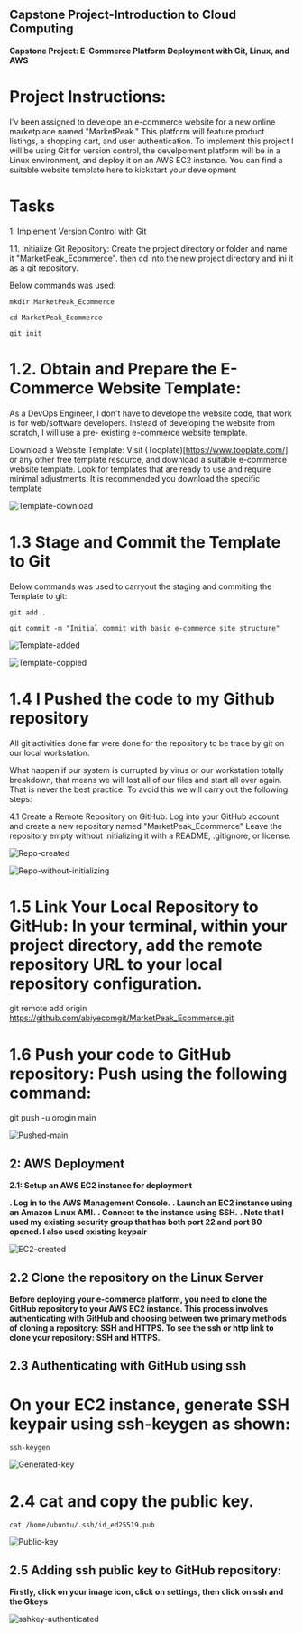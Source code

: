 ## Capstone Project-Introduction to Cloud Computing

**Capstone Project: E-Commerce Platform Deployment with Git, Linux, and AWS**


# Project Instructions:

I'v been assigned to develope an e-commerce website for a new online marketplace named "MarketPeak." This platform will feature product listings, a shopping cart, and user authentication. To implement this project I will be using Git for version control, the develpoment platform will be in a Linux environment, and deploy it on an AWS EC2 instance. You can find a suitable website template here to kickstart your development

# Tasks

1: Implement Version Control with Git

1.1. Initialize Git Repository: Create the project directory or folder and name it "MarketPeak_Ecommerce". then cd into the new project directory and ini it as a git repository.

Below commands was used:

`mkdir MarketPeak_Ecommerce`

`cd MarketPeak_Ecommerce`

`git init`


# 1.2. Obtain and Prepare the E-Commerce Website Template:

 As a DevOps Engineer, I don't have to develope the website code, that work is for web/software developers. Instead of developing the website from scratch, I will use a pre- existing e-commerce website template.

Download a Website Template: Visit (Tooplate)[https://www.tooplate.com/] or any other free template resource, and download a suitable e-commerce website template. Look for templates that are ready to use and require minimal adjustments. It is recommended you download the specific template

![Template-download](image/Template-download.png)


# 1.3 Stage and Commit the Template to Git

Below commands was used to carryout the staging and commiting the Template to git:

`git add .`

`git commit -m "Initial commit with basic e-commerce site structure"`

![Template-added](image/Template-added-committed.png)

![Template-coppied](image/Template-coppied.png)


# 1.4 I Pushed the code to my Github repository

All git activities done far were done for the repository to be trace by git on our local workstation.

What happen if our system is currupted by virus or our workstation totally breakdown, that means we will lost all of our files and start all over again. That is never the best practice. To avoid this we will carry out the following steps:

4.1 Create a Remote Repository on GitHub: Log into your GitHub account and create a new repository named "MarketPeak_Ecommerce" Leave the repository empty without initializing it with a README, .gitignore, or license.

![Repo-created](image/Repo-created.png)

![Repo-without-initializing](image/Repo-without-initializing.png)


# 1.5 Link Your Local Repository to GitHub: In your terminal, within your project directory, add the remote repository URL to your local repository configuration.

 git remote add origin https://github.com/abiyecomgit/MarketPeak_Ecommerce.git

# 1.6 Push your code to GitHub repository: Push using the following command:

git push -u orogin main

![Pushed-main](image/Pushed-main.png)



## 2: AWS Deployment

**2.1: Setup an AWS EC2 instance for deployment**

**. Log in to the AWS Management Console.**
**. Launch an EC2 instance using an Amazon Linux AMI.**
**. Connect to the instance using SSH.**
**. Note that I used my existing security group that has both port 22 and port 80 opened. I also used existing keypair**

![EC2-created](image/EC2-created.png)


## 2.2 Clone the repository on the Linux Server

**Before deploying your e-commerce platform, you need to clone the GitHub repository to your AWS EC2 instance. This process involves authenticating with GitHub and choosing between two primary methods of cloning a repository: SSH and HTTPS. To see the ssh or http link to clone your repository: SSH and HTTPS.**

## 2.3 Authenticating with GitHub using ssh

# On your EC2 instance, generate SSH keypair using ssh-keygen as shown:

`ssh-keygen`

![Generated-key](image/Generated-key.png)


# 2.4 cat and copy the public key.

`cat /home/ubuntu/.ssh/id_ed25519.pub`


![Public-key](image/Public-key.png)


## 2.5 Adding ssh public key to GitHub repository:

**Firstly, click on your image icon, click on settings, then click on ssh and the Gkeys**

![sshkey-authenticated](image/sshkey-authenticated.png)




